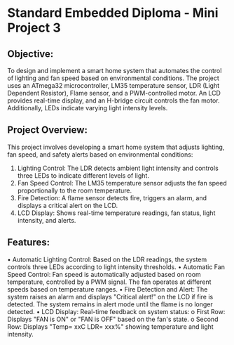 # Standard Embedded Diploma - Mini Project 3
## Objective:
To design and implement a smart home system that automates the control of lighting and fan
speed based on environmental conditions. The project uses an ATmega32 microcontroller, LM35
temperature sensor, LDR (Light Dependent Resistor), Flame sensor, and a PWM-controlled
motor. An LCD provides real-time display, and an H-bridge circuit controls the fan motor.
Additionally, LEDs indicate varying light intensity levels.
## Project Overview:
This project involves developing a smart home system that adjusts lighting, fan speed, and safety
alerts based on environmental conditions:
1. Lighting Control: The LDR detects ambient light intensity and controls three LEDs to
indicate different levels of light.
2. Fan Speed Control: The LM35 temperature sensor adjusts the fan speed proportionally to
the room temperature.
3. Fire Detection: A flame sensor detects fire, triggers an alarm, and displays a critical alert
on the LCD.
4. LCD Display: Shows real-time temperature readings, fan status, light intensity, and alerts.
## Features:
• Automatic Lighting Control: Based on the LDR readings, the system controls three LEDs
according to light intensity thresholds.
• Automatic Fan Speed Control: Fan speed is automatically adjusted based on room
temperature, controlled by a PWM signal. The fan operates at different speeds based on
temperature ranges.
• Fire Detection and Alert: The system raises an alarm and displays "Critical alert!" on the
LCD if fire is detected. The system remains in alert mode until the flame is no longer
detected.
• LCD Display: Real-time feedback on system status:
o First Row: Displays "FAN is ON" or "FAN is OFF" based on the fan's state.
o Second Row: Displays "Temp= xxC LDR= xxx%" showing temperature and light
intensity.
